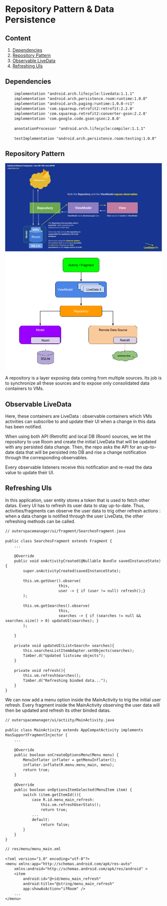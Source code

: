 # Repository Pattern & Data Persistence

## Content
1. [Dependencies](#Dependencies)
2. [Repository Pattern](#Repository%20Pattern)
3. [Observable LiveData](#Observable%20LiveData)
4. [Refreshing UIs](#Refreshing%20UIs)

## Dependencies

```
    implementation "android.arch.lifecycle:livedata:1.1.1"
    implementation "android.arch.persistence.room:runtime:1.0.0"
    implementation "android.arch.paging:runtime:1.0.0-rc1"
    implementation 'com.squareup.retrofit2:retrofit:2.2.0'
    implementation 'com.squareup.retrofit2:converter-gson:2.2.0'
    implementation 'com.google.code.gson:gson:2.8.0' 
  
    annotationProcessor "android.arch.lifecycle:compiler:1.1.1"
  
    testImplementation "android.arch.persistence.room:testing:1.0.0"
```

## Repository Pattern

![Repository Pattern](images/repository1.jpeg?raw=true "Repository Pattern")
![Repository Pattern](images/repository2.png?raw=true "Repository Pattern")

A repository is a layer exposing data coming from multiple sources. Its job is to synchronize all these sources and to expose only consolidated data containers to VMs.

## Observable LiveData

Here, these containers are LiveData : observable containers which VMs activities can subscribe to and update their UI when a change in this data has been notified.

When using both API (Retrofit) and local DB (Room) sources, we let the repository to use Room and create the initial LiveData that will be updated with any persisted data change.
Then, the repo asks the API for an up-to-date data that will be persisted into DB and rise a change notification through the corresponding observables.

Every observable listeners receive this notification and re-read the data value to update their UI. 

## Refreshing UIs

In this application, user entity stores a token that is used to fetch other datas. Every UI has to refresh its user data to stay up-to-date.
Thus, activities/fragments can observe the user data to trig other refresh actions : when a data change is notified through the user LiveData, the other refreshing methods can be called.

```
// outerspacemanager/ui/fragment/SearchesFragment.java  
  
public class SearchesFragment extends Fragment {
    ...

    @Override
    public void onActivityCreated(@Nullable Bundle savedInstanceState) {
        super.onActivityCreated(savedInstanceState);

        this.vm.getUser().observe(
                        this,
                        user -> { if (user != null) refresh();}
        );
        
        this.vm.getSearches().observe(
                        this,
                        searches -> { if (searches != null && searches.size() > 0) updateUI(searches); }
        );

    }

    private void updateUI(List<Search> searches){
        this.searchesListItemAdapter.setObjects(searches);
        Timber.d("Updated listview objects");
    }

    private void refresh(){
        this.vm.refreshSearches();
        Timber.d("Refreshing binded data...");
    }
}
```

We can now add a menu option inside the MainActivity to trig the initial user refresh. Every fragment inside the MainActivity observing the user data will then be updated and refresh its other binded datas.

```
// outerspacemanager/ui/actiity/MainActivity.java  
  
public class MainActivity extends AppCompatActivity implements HasSupportFragmentInjector {
    ...

    @Override
    public boolean onCreateOptionsMenu(Menu menu) {
        MenuInflater inflater = getMenuInflater();
        inflater.inflate(R.menu.menu_main, menu);
        return true;
    }
    
    @Override
    public boolean onOptionsItemSelected(MenuItem item) {
        switch (item.getItemId()){
            case R.id.menu_main_refresh:
                this.vm.refreshUserStats();
                return true;
            ...
            default:
                return false;
        }
    }
}
```

```
// res/menu/menu_main.xml  
  
<?xml version="1.0" encoding="utf-8"?>
<menu xmlns:app="http://schemas.android.com/apk/res-auto"
    xmlns:android="http://schemas.android.com/apk/res/android" >
    <item
        android:id="@+id/menu_main_refresh"
        android:title="@string/menu_main_refresh"
        app:showAsAction="ifRoom" />
    ...
</menu>
```